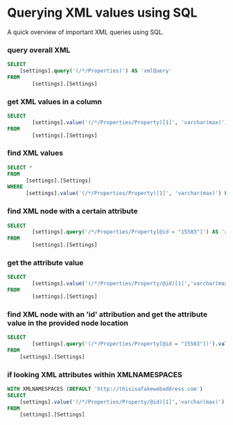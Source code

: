 # Querying XML values using SQL

A quick overview of important XML queries using SQL.

### query overall XML
```SQL
SELECT
	[settings].query('(/*/Properties)') AS 'xmlQuery'
FROM   
        [settings].[Settings]
```

### get XML values in a column
```SQL
SELECT
        [settings].value('(/*/Properties/Property)[1]', 'varchar(max)') AS 'xmlQuery'
FROM 
        [settings].[Settings]
```

### find XML values
```SQL
SELECT * 
FROM 
      [settings].[Settings]
WHERE 
      [settings].value('(/*/Properties/Property)[1]', 'varchar(max)') LIKE 'a%'
```

### find XML node with a certain attribute
```SQL
SELECT
        [settings].query('/*/Properties/Property[@id = "15583"]') AS 'xmlQuery'
FROM
        [settings].[Settings]
```


### get the attribute value 
```SQL
SELECT 
        [settings].value('(/*/Properties/Property/@id)[1]','varchar(max)') AS 'xmlQuery' 
FROM 
        [settings].[Settings]
```

### find XML node with an 'id' attribution and get the attribute value in the provided node location
```SQL
SELECT 
        [settings].query('(/*/Properties/Property[@id = "15583"])').value('(/Property/Field/@text)[1]', 'varchar(max)') as 'xmlQuery'
FROM 
	[settings].[Settings]
```

### if looking XML attributes within XMLNAMESPACES
```SQL
WITH XMLNAMESPACES (DEFAULT 'http://thisisafakewebaddress.com')
SELECT
	[settings].value('(/*/Properties/Property/@id)[1]','varchar(max)') AS 'xmlQuery'
FROM 
	[settings].[Settings]
```
